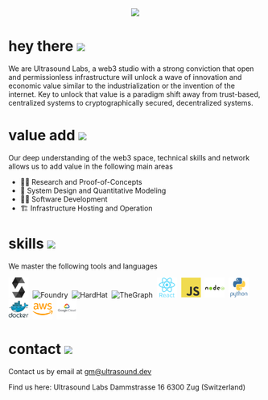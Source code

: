 <div id="header" align="center">
  <img src="https://media.giphy.com/media/KoqELgssTdL7a/giphy.gif" width="500"/>
</div>

<h1>
  hey there
  <img src="https://media.giphy.com/media/hvRJCLFzcasrR4ia7z/giphy.gif" width="60px"/>
</h1>

We are Ultrasound Labs, a web3 studio with a strong conviction that open and permissionless infrastructure will unlock a wave of innovation and economic value similar to the industrialization or the invention of the internet. Key to unlock that value is a paradigm shift away from trust-based, centralized systems to cryptographically secured, decentralized systems.

<h1>
  value add
  <img src="https://media.giphy.com/media/CdjlgzN0KKg3keUksn/giphy-downsized-large.gif" width="60px"/>
</h1>

Our deep understanding of the web3 space, technical skills and network allows us to add value in the following main areas
- 👩‍🔬 Research and Proof-of-Concepts
- 🧮 System Design and Quantitative Modeling
- 👩‍💻 Software Development
- 🏗️ Infrastructure Hosting and Operation

<h1>
  skills
  <img src="https://media.giphy.com/media/3o6Mb3RDRLC6FinbcA/giphy.gif" width="60px"/>
</h1>

We master the following tools and languages

<div>
  <img src="https://github.com/devicons/devicon/blob/master/icons/solidity/solidity-original.svg" title="Solidity" alt="Solidity" width="40" height="40"/>&nbsp;
  <img src="https://avatars.githubusercontent.com/u/99892494?s=200&v=4" title="Foundry" alt="Foundry" width="40" height="40"/>&nbsp;
  <img src="https://hardhat.org/_next/static/media/hardhat-logo.5c5f687b.svg" title="HardHat" alt="HardHat" width="60" height="30"/>&nbsp;
  <img src="https://avatars.githubusercontent.com/u/38020273?s=200&v=4" title="TheGraph" alt="TheGraph" width="40" height="40"/>&nbsp;
  <img src="https://github.com/devicons/devicon/blob/master/icons/react/react-original-wordmark.svg" title="React" alt="React" width="40" height="40"/>&nbsp;
  <img src="https://github.com/devicons/devicon/blob/master/icons/javascript/javascript-original.svg" title="JavaScript" alt="JavaScript" width="40" height="40"/>&nbsp;
  <img src="https://github.com/devicons/devicon/blob/master/icons/nodejs/nodejs-original-wordmark.svg" title="NodeJS" alt="NodeJS" width="40" height="40"/>&nbsp;
  <img src="https://github.com/devicons/devicon/blob/master/icons/python/python-original-wordmark.svg" title="Python" alt="Python" width="40" height="40"/>&nbsp;
<img src="https://github.com/devicons/devicon/blob/master/icons/docker/docker-original-wordmark.svg" title="Docker" alt="Docker" width="40" height="40"/>&nbsp;
  <img src="https://github.com/devicons/devicon/blob/master/icons/amazonwebservices/amazonwebservices-plain-wordmark.svg" title="AWS" alt="AWS" width="40" height="40"/>&nbsp;
  <img src="https://github.com/devicons/devicon/blob/master/icons/googlecloud/googlecloud-original-wordmark.svg" title="Google Cloud" alt="Google Cloud" width="40" height="40"/>
</div>

<h1>
  contact
  <img src="https://media.giphy.com/media/3o6Mb3RDRLC6FinbcA/giphy.gif" width="60px"/>
</h1>

Contact us by email at <a href= "mailto:gm@ultrasound.dev">gm@ultrasound.dev</a>

Find us here:
Ultrasound Labs
Dammstrasse 16
6300 Zug (Switzerland)

